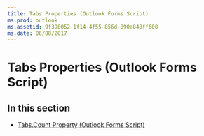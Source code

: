 ```yaml
---
title: Tabs Properties (Outlook Forms Script)
ms.prod: outlook
ms.assetid: 9f390052-1f14-4f55-856d-890a848ff608
ms.date: 06/08/2017
---
```



# Tabs Properties (Outlook Forms Script)

## In this section


-  [Tabs.Count Property (Outlook Forms Script)](tabs-count-property-outlook-forms-script.md)
    

